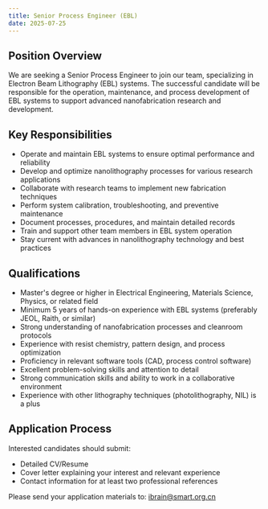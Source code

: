 ```yaml
---
title: Senior Process Engineer (EBL)
date: 2025-07-25
---
```

<!--more-->

## Position Overview
We are seeking a Senior Process Engineer to join our team, specializing in Electron Beam Lithography (EBL) systems. The successful candidate will be responsible for the operation, maintenance, and process development of EBL systems to support advanced nanofabrication research and development.

## Key Responsibilities
- Operate and maintain EBL systems to ensure optimal performance and reliability
- Develop and optimize nanolithography processes for various research applications
- Collaborate with research teams to implement new fabrication techniques
- Perform system calibration, troubleshooting, and preventive maintenance
- Document processes, procedures, and maintain detailed records
- Train and support other team members in EBL system operation
- Stay current with advances in nanolithography technology and best practices

## Qualifications
- Master's degree or higher in Electrical Engineering, Materials Science, Physics, or related field
- Minimum 5 years of hands-on experience with EBL systems (preferably JEOL, Raith, or similar)
- Strong understanding of nanofabrication processes and cleanroom protocols
- Experience with resist chemistry, pattern design, and process optimization
- Proficiency in relevant software tools (CAD, process control software)
- Excellent problem-solving skills and attention to detail
- Strong communication skills and ability to work in a collaborative environment
- Experience with other lithography techniques (photolithography, NIL) is a plus

## Application Process
Interested candidates should submit:
- Detailed CV/Resume
- Cover letter explaining your interest and relevant experience
- Contact information for at least two professional references

Please send your application materials to: ibrain@smart.org.cn